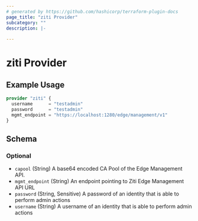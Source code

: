 ```yaml
---
# generated by https://github.com/hashicorp/terraform-plugin-docs
page_title: "ziti Provider"
subcategory: ""
description: |-
  
---
```


# ziti Provider



## Example Usage

```terraform
provider "ziti" {
  username      = "testadmin"
  password      = "testadmin"
  mgmt_endpoint = "https://localhost:1280/edge/management/v1"
}
```

<!-- schema generated by tfplugindocs -->
## Schema

### Optional

- `capool` (String) A base64 encoded CA Pool of the Edge Management API.
- `mgmt_endpoint` (String) An endpoint pointing to Ziti Edge Management API URL
- `password` (String, Sensitive) A password of an identity that is able to perform admin actions
- `username` (String) A username of an identity that is able to perform admin actions
